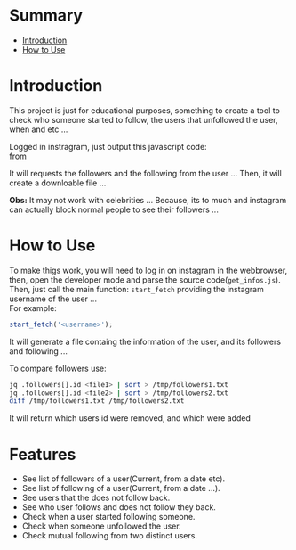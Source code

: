 # Summary

- [Introduction](#Introduction)
- [How to Use](#How-to-Use)

# Introduction

This project is just for educational purposes, something to create a tool to check who someone started to follow, the users that unfollowed the user, when and etc ...

Logged in instragram, just output this javascript code:  
[from](https://stackoverflow.com/a/74133719/12873636)

It will requests the followers and the following from the user ... 
Then, it will create a downloable file ...

**Obs:** It may not work with celebrities ... 
Because, its to much and instagram can actually block normal people to see their followers ...

# How to Use

To make thigs work, you will need to log in on instagram in the webbrowser, then, open the developer mode and parse the source code(`get_infos.js`).  
Then, just call the main function: `start_fetch` providing the instagram username of the user ...   
For example:  
```js
start_fetch('<username>');
```

It will generate a file containg the information of the user, and its followers and following ...

To compare followers use:   
```bash
jq .followers[].id <file1> | sort > /tmp/followers1.txt
jq .followers[].id <file2> | sort > /tmp/followers2.txt
diff /tmp/followers1.txt /tmp/followers2.txt
```

It will return which users id were removed, and which were added

# Features

- See list of followers of a user(Current, from a date etc).      
- See list of following of a user(Current, from a date ...).    
- See users that the does not follow back.    
- See who user follows and does not follow they back.  
- Check when a user started following someone.    
- Check when someone unfollowed the user.
- Check mutual following from two distinct users.